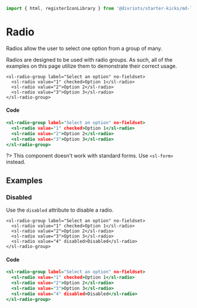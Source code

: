 ```js script
import { html, registerIconLibrary } from '@divriots/starter-kicks/md-layout';
```

# Radio



Radios allow the user to select one option from a group of many.

Radios are designed to be used with radio groups. As such, all of the examples on this page utilize them to demonstrate their correct usage.


```html:html
<sl-radio-group label="Select an option" no-fieldset>
  <sl-radio value="1" checked>Option 1</sl-radio>
  <sl-radio value="2">Option 2</sl-radio>
  <sl-radio value="3">Option 3</sl-radio>
</sl-radio-group>
```

#### Code

```htm
<sl-radio-group label="Select an option" no-fieldset>
  <sl-radio value="1" checked>Option 1</sl-radio>
  <sl-radio value="2">Option 2</sl-radio>
  <sl-radio value="3">Option 3</sl-radio>
</sl-radio-group>
```

?> This component doesn't work with standard forms. Use `<sl-form>` instead.

## Examples

### Disabled

Use the `disabled` attribute to disable a radio.


```html:html
<sl-radio-group label="Select an option" no-fieldset>
  <sl-radio value="1" checked>Option 1</sl-radio>
  <sl-radio value="2">Option 2</sl-radio>
  <sl-radio value="3">Option 3</sl-radio>
  <sl-radio value="4" disabled>Disabled</sl-radio>
</sl-radio-group>
```

#### Code

```htm
<sl-radio-group label="Select an option" no-fieldset>
  <sl-radio value="1" checked>Option 1</sl-radio>
  <sl-radio value="2">Option 2</sl-radio>
  <sl-radio value="3">Option 3</sl-radio>
  <sl-radio value="4" disabled>Disabled</sl-radio>
</sl-radio-group>
```


